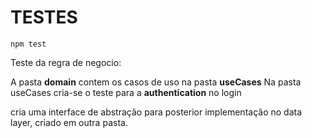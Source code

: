 # TESTES

`npm test`

Teste da regra de negocio:

A pasta **domain** contem os casos de uso na pasta **useCases**
Na pasta useCases cria-se o teste para a **authentication** no login

cria uma interface de abstração para posterior implementação no data layer, criado em outra pasta.
